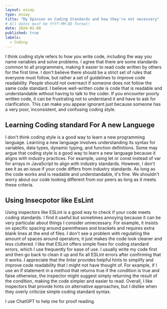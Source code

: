 ```yaml
---
layout: essay
type: essay
title: "My Opinion on Coding Standards and how they're not necessary"
# All dates must be YYYY-MM-DD format!
date: 2024-02-08
published: true
labels:
  - Coding
---
```



I think coding style refers to how you write code, including the way you name variables and solve problems. I agree that there are some standards common to all programmers, making it easier to read code written by others for the first time. I don't believe there should be a strict set of rules that everyone must follow, but rather a set of guidelines to improve code readability. People should not overreact if someone does not follow the same code standard. I believe well-written code is code that is readable and understandable without having to talk to the coder. If you encounter poorly written code, it can be frustrating not to understand it and have to ask for clarification. This can make you appear ignorant just because someone has a very poor, inconsistent, and confusing coding style.

## Learning Coding standard For A new Languege

I don't think coding style is a good way to learn a new programming language. Learning a new language involves understanding its syntax for variables, data types, dynamic typing, and function definitions. Some may argue that coding style is a good way to learn a new language because it aligns with industry practices. For example, using let or const instead of var for arrays in JavaScript to align with industry standards. However, I don't see it as an issue if your code differs from industry standards. As long as the code works and is readable and understandable, it's fine. We shouldn't worry about our code looking different from our peers as long as it meets these criteria.

## Using Insecpotor like EsLint

Using inspectors like ESLint is a good way to check if your code meets coding standards. I find it useful but sometimes annoying because it can be very particular about things I consider unnecessary. For example, it insists on specific spacing around parentheses and brackets and requires extra blank lines at the end of files. I don't see a problem with regulating the amount of spaces around operators; it just makes the code look cleaner and less cluttered. I like that ESLint offers simple fixes for coding standard errors, which I use frequently for ease of use. I usually write my code first and then go back to clean it up and fix all ESLint errors after confirming that it works. I appreciate that the linter provides helpful hints to simplify and improve code readability that I might not have thought of. For example, if I use an if statement in a method that returns true if the condition is true and false otherwise, the inspector might suggest simply returning the result of the condition, making the code simpler and easier to read. Overall, I like inspectors that provide hints on alternative approaches, but I dislike when they overly criticize simple coding standard syntax.


I use ChatGPT to help me for proof reading.

